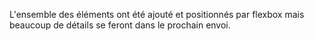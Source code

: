 L'ensemble des éléments ont été ajouté et positionnés par flexbox mais beaucoup de détails se feront dans le prochain envoi.
